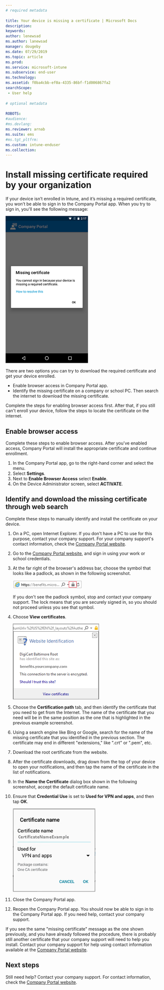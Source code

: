 ```yaml
---
# required metadata

title: Your device is missing a certificate | Microsoft Docs
description:
keywords:
author: lenewsad
ms.author: lanewsad
manager: dougeby
ms.date: 07/29/2019
ms.topic: article
ms.prod:
ms.service: microsoft-intune
ms.subservice: end-user
ms.technology:
ms.assetid: f0ba4cbb-ef0a-4335-86bf-f1d006867fa2
searchScope:
 - User help

# optional metadata

ROBOTS:
#audience:
#ms.devlang:
ms.reviewer: arnab
ms.suite: ems
#ms.tgt_pltfrm:
ms.custom: intune-enduser
ms.collection: 
---
```


# Install missing certificate required by your organization  

If your device isn’t enrolled in Intune, and it’s missing a required certificate, you won’t be able to sign in to the Company Portal app. When you try to sign in, you'll see the following message:

![screenshot-error-message-about-missing-certificate](media/andr-cert_install-1-cert_missing.png)

There are two options you can try to download the required certificate and get your device enrolled. 

- Enable browser access in Company Portal app.
- Identify the missing certificate on a company or school PC. Then search the internet to download the missing certificate. 

Complete the steps for enabling browser access first. After that, if you still can't enroll your device, follow the steps to locate the certificate on the internet. 

## Enable browser access
Complete these steps to enable browser access. After you've enabled access, Company Portal will install the appropriate certificate and continue enrollment.    

1. In the Company Portal app, go to the right-hand corner and select the menu.  
2. Select **Settings**.  
3. Next to **Enable Browser Access** select **Enable**.  
4. On the Device Administrator screen, select **ACTIVATE**. 

## Identify and download the missing certificate through web search
Complete these steps to manually identify and install the certificate on your device.  

1. On a PC, open Internet Explorer. If you don't have a PC to use for this purpose, contact your company support. For your company support's contact information, check the [Company Portal website](https://go.microsoft.com/fwlink/?linkid=2010980).

2. Go to the [Company Portal website](https://go.microsoft.com/fwlink/?linkid=2010980), and sign in using your work or school credentials.

3. At the far right of the browser's address bar, choose the symbol that looks like a padlock, as shown in the following screenshot.

    ![screenshot-internet-explorer-address-bar-padlock-symbol](media/andr-missing-cert-ie-padlock-symbol.png)

    If you don't see the padlock symbol, stop and contact your company support. The lock means that you are securely signed in, so you should not proceed unless you see that symbol.

4. Choose **View certificates**.

    ![screenshot-internet-explorer-view-certificates-button-on-website-identification-dialog](media/andr-missg-cert-ie-view-cert-button.png)

5. Choose the **Certification path** tab, and then identify the certificate that you need to get from the Internet. The name of the certificate that you need will be in the same position as the one that is highlighted in the previous example screenshot.

6. Using a search engine like Bing or Google, search for the name of the missing certificate that you identified in the previous section. The certificate may end in different "extensions," like ".crt" or ".pem", etc.

7. Download the root certificate from the website.

8. After the certificate downloads, drag down from the top of your device to open your notifications, and then tap the name of the certificate in the list of notifications.

4. In the **Name the Certificate** dialog box shown in the following screenshot, accept the default certificate name.

5. Ensure that **Credential Use** is set to **Used for VPN and apps**, and then tap **OK**.

    ![screenshot-certificate-name-dialog-showing-certificate-name](media/andr-missing-cert-cert-name.png)

6. Close the Company Portal app.

7. Reopen the Company Portal app. You should now be able to sign in to the Company Portal app. If you need help, contact your company support.

If you see the same "missing certificate" message as the one shown previously, and you have already followed the procedure, there is probably still another certificate that your company support will need to help you install. Contact your company support for help using contact information available at the [Company Portal website](https://go.microsoft.com/fwlink/?linkid=2010980).

## Next steps  

Still need help? Contact your company support. For contact information, check the [Company Portal website](https://go.microsoft.com/fwlink/?linkid=2010980).  
